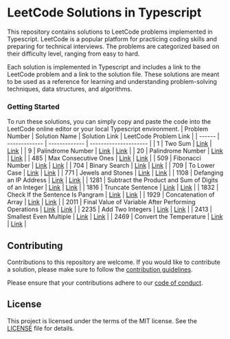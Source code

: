 # LeetCode Solutions in Typescript

This repository contains solutions to LeetCode problems implemented in Typescript. LeetCode is a popular platform for practicing coding skills and preparing for technical interviews. The problems are categorized based on their difficulty level, ranging from easy to hard.

Each solution is implemented in Typescript and includes a link to the LeetCode problem and a link to the solution file. These solutions are meant to be used as a reference for learning and understanding problem-solving techniques, data structures, and algorithms.

### Getting Started

To run these solutions, you can simply copy and paste the code into the LeetCode online editor or your local Typescript environment.
| Problem Number | Solution Name | Solution Link | LeetCode Problem Link |
| ------ | ------------- | ------------- | --------------------- |
| 1 | Two Sum | [Link](https://github.com/YuryFilipovich/typescript_leetcode/blob/master/solutions/1_two_sum.ts) | [Link](https://leetcode.com/problems/two-sum/) |
| 9 | Palindrome Number | [Link](https://github.com/YuryFilipovich/typescript_leetcode/blob/master/solutions/9_palindrome_number.ts) | [Link](https://leetcode.com/problems/palindrome-number/) |
| 20 | Palindrome Number | [Link](https://github.com/YuryFilipovich/typescript_leetcode/blob/master/solutions/20_valid_parentheses.ts) | [Link](https://leetcode.com/problems/valid-parentheses/) |
| 485 | Max Consecutive Ones | [Link](https://github.com/YuryFilipovich/typescript_leetcode/blob/master/solutions/485_max_consecutive_ones.ts) | [Link](https://leetcode.com/problems/max-consecutive-ones/) |
| 509 | Fibonacci Number | [Link](https://github.com/YuryFilipovich/golang_leetcode/blob/master/solutions/509_fibonacci_number.ts) | [Link](https://leetcode.com/problems/fibonacci-number/) |
| 704 | Binary Search | [Link](https://github.com/YuryFilipovich/typescript_leetcode/blob/master/solutions/704_binary_search.ts) | [Link](https://leetcode.com/problems/binary-search/) |
| 709 | To Lower Case | [Link](https://github.com/YuryFilipovich/typescript_leetcode/blob/master/solutions/709_to_lower_case.ts) | [Link](https://leetcode.com/problems/to-lower-case/) |
| 771 | Jewels and Stones | [Link](https://github.com/YuryFilipovich/typescript_leetcode/blob/master/solutions/771_jewels_and_stones.ts) | [Link](https://leetcode.com/problems/jewels-and-stones/) |
| 1108 | Defanging an IP Address | [Link](https://github.com/YuryFilipovich/typescript_leetcode/blob/master/solutions/1108_defanging_an_ip_address.ts) | [Link](https://leetcode.com/problems/defanging-an-ip-address/) |
| 1281 | Subtract the Product and Sum of Digits of an Integer | [Link](https://github.com/YuryFilipovich/typescript_leetcode/blob/master/solutions/1281_subtract_the_product_and_sum_of_digits_of_an_integer.ts) | [Link](https://leetcode.com/problems/subtract-the-product-and-sum-of-digits-of-an-integer/) |
| 1816 | Truncate Sentence | [Link](https://github.com/YuryFilipovich/typescript_leetcode/blob/master/solutions/1816_truncate_sentence.ts) | [Link](https://leetcode.com/problems/truncate-sentence/) |
| 1832 | Check If the Sentence Is Pangram | [Link](https://github.com/YuryFilipovich/typescript_leetcode/blob/master/solutions/1832_check_if_the_sentence_is_pangram.ts) | [Link](https://leetcode.com/problems/check-if-the-sentence-is-pangram/) |
| 1929 | Concatenation of Array | [Link](https://github.com/YuryFilipovich/typescript_leetcode/blob/master/solutions/1929_concatenation_of_array.ts) | [Link](https://leetcode.com/problems/concatenation-of-array/) |
| 2011 | Final Value of Variable After Performing Operations | [Link](https://github.com/YuryFilipovich/typescript_leetcode/blob/master/solutions/2011_final_value_of_variable_after_perfoming_operations.ts) | [Link](https://leetcode.com/problems/final-value-of-variable-after-performing-operations/) |
| 2235 | Add Two Integers | [Link](https://github.com/YuryFilipovich/typescript_leetcode/blob/master/solutions/2235_add_two_integers.ts) | [Link](https://leetcode.com/problems/add-two-integers/) |
| 2413 | Smallest Even Multiple | [Link](https://github.com/YuryFilipovich/typescript_leetcode/blob/master/solutions/2413_smallest_even_multiple.ts) | [Link](https://leetcode.com/problems/smallest-even-multiple/) |
| 2469 | Convert the Temperature | [Link](https://github.com/YuryFilipovich/typescript_leetcode/blob/master/solutions/2469_convert_the_temperature.ts) | [Link](https://leetcode.com/problems/convert-the-temperature/) |

## Contributing

Contributions to this repository are welcome. If you would like to contribute a solution, please make sure to follow the [contribution guidelines](https://github.com/YuryFilipovich/typescript_leetcode/blob/master/contribution_guidlines.md).

Please ensure that your contributions adhere to our [code of conduct](https://github.com/YuryFilipovich/typescript_leetcode/blob/master/code_of_conduct.md).

## License

This project is licensed under the terms of the MIT license. See the [LICENSE](https://github.com/YuryFilipovich/typescript_leetcode/blob/master/license.md) file for details.
